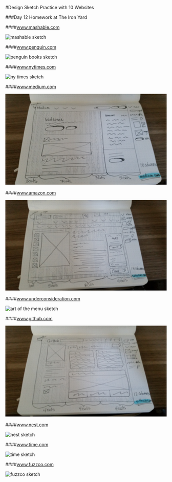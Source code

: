 #Design Sketch Practice with 10 Websites

###Day 12 Homework at The Iron Yard

####www.mashable.com

![mashable sketch](images/sketch1_mashable.jpg)

####www.penguin.com

![penguin books sketch](images/sketch2_penguin.jpg)

####www.nytimes.com

![ny times sketch](images/sketch3_nytimes.jpg)

####www.medium.com

![medium sketch](images/sketch4_medium.jpg)

####www.amazon.com

![amazon sketch](images/sketch5_amazon.jpg)

####www.underconsideration.com

![art of the menu sketch](images/sketch6_underconsideration.jpg)

####www.github.com

![github sketch](images/sketch7_github.jpg)

####www.nest.com

![nest sketch](images/sketch8_nest.jpg)

####www.time.com

![time sketch](images/sketch9_time.jpg)

####www.fuzzco.com

![fuzzco sketch](images/sketch10_fuzzco.jpg)